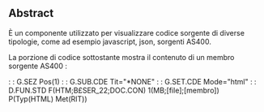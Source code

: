 ## Abstract

È un componente utilizzato per visualizzare codice sorgente di diverse tipologie, come ad esempio javascript, json, sorgenti AS400.

La porzione di codice sottostante mostra il contenuto di un membro sorgente AS400 : 

  :  : G.SEZ Pos(1)
  :  : G.SUB.CDE Tit="*NONE"
  :  : G.SET.CDE Mode="html"
  :  : D.FUN.STD F(HTM;B£SER_22;DOC.CON) 1(MB;[file];[membro]) P(Typ(HTML) Met(RIT))

